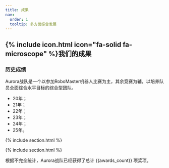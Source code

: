 ```yaml
---
title: 成果 
nav:
  order: 1
  tooltip: 多方面综合发展
---
```


## {% include icon.html icon="fa-solid fa-microscope" %}我们的成果

### 历史成绩

Aurora战队是一个以参加RoboMaster机器人比赛为主，其余竞赛为辅，以培养队员全面综合水平目标的综合型团队。

* 20年；
* 21年；
* 22年；
* 23年；
* 24年；
* 25年。

{% include section.html %}
<!-- echarts -->

{% include section.html %}

根据不完全统计，Aurora战队已经获得了总计 {{awards_count}} 项奖项。
